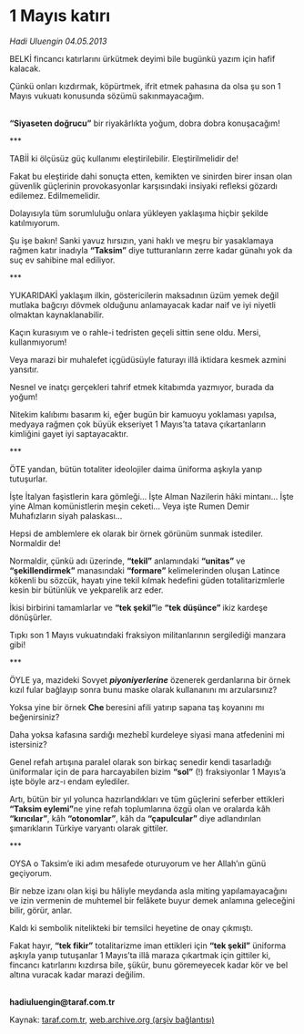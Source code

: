 # 1 Mayıs katırı

*Hadi Uluengin 04.05.2013*

<div class="yazi"><p>BELKİ fincancı katırlarını ürkütmek deyimi bile bugünkü yazım için hafif kalacak. </p>
<p>Çünkü onları kızdırmak, köpürtmek, ifrit etmek pahasına da olsa şu son 1 Mayıs vukuatı konusunda sözümü sakınmayacağım.</p>
<p><b><br/>“Siyaseten doğrucu”</b> bir riyakârlıkta yoğum, dobra dobra konuşacağım!</p>
<p>***</p>
<p>TABİİ ki ölçüsüz güç kullanımı eleştirilebilir. Eleştirilmelidir de!</p>
<p>Fakat bu eleştiride dahi sonuçta etten, kemikten ve sinirden birer insan olan güvenlik güçlerinin provokasyonlar karşısındaki insiyaki refleksi gözardı edilemez. Edilmemelidir. </p>
<p>Dolayısıyla tüm sorumluluğu onlara yükleyen yaklaşıma hiçbir şekilde katılmıyorum.</p>
<p>Şu işe bakın! Sanki yavuz hırsızın, yani haklı ve meşru bir yasaklamaya rağmen katır inadıyla <b>“Taksim”</b> diye tutturanların zerre kadar günahı yok da suç ev sahibine mal ediliyor.</p>
<p>***</p>
<p>YUKARIDAKİ yaklaşım ilkin, göstericilerin maksadının üzüm yemek değil mutlaka bağcıyı dövmek olduğunu anlamayacak kadar naif ve iyi niyetli olmaktan kaynaklanabilir.</p>
<p>Kaçın kurasıyım ve o rahle-i tedristen geçeli sittin sene oldu. Mersi, kullanmıyorum!</p>
<p>Veya marazi bir muhalefet içgüdüsüyle faturayı illâ iktidara kesmek azmini yansıtır.</p>
<p>Nesnel ve inatçı gerçekleri tahrif etmek kitabımda yazmıyor, burada da yoğum! </p>
<p>Nitekim kalıbımı basarım ki, eğer bugün bir kamuoyu yoklaması yapılsa, medyaya rağmen çok büyük ekseriyet 1 Mayıs’ta tatava çıkartanların kimliğini gayet iyi saptayacaktır. </p>
<p>***</p>
<p>ÖTE yandan, bütün totaliter ideolojiler daima üniforma aşkıyla yanıp tutuşurlar.</p>
<p>İşte İtalyan faşistlerin kara gömleği... İşte Alman Nazilerin hâki mintanı... İşte yine Alman komünistlerin meşin ceketi... Veya işte Rumen Demir Muhafızların siyah palaskası... </p>
<p>Hepsi de amblemlere ek olarak bir örnek görünüm sunmak istediler. Normaldir de! </p>
<p>Normaldir, çünkü adı üzerinde, <b>“tekil”</b> anlamındaki <b>“unitas”</b> ve <b>“şekillendirmek”</b> manasındaki <b>“formare”</b> kelimelerinden oluşan Latince kökenli bu sözcük, hayatı yine tekil kılmak hedefini güden totalitarizmlerle kesin bir bütünlük ve yekparelik arz eder.</p>
<p>İkisi birbirini tamamlarlar ve <b>“tek şekil”</b>le <b>“tek düşünce” </b>ikiz kardeşe dönüşürler.</p>
<p>Tıpkı son 1 Mayıs vukuatındaki fraksiyon militanlarının sergilediği manzara gibi!</p>
<p>***</p>
<p>ÖYLE ya, mazideki Sovyet <b><i>piyoniyerlerine</i></b> özenerek gerdanlarına bir örnek kızıl fular bağlayıp sonra bunu maske olarak kullananını mı arzularsınız? </p>
<p>Yoksa yine bir örnek <b>Che </b>beresini afili yatırıp sapana taş koyanını mı beğenirsiniz? </p>
<p>Daha yoksa kafasına sardığı mezhebî kurdeleye siyasi mana atfedenini mi istersiniz? </p>
<p>Genel refah artışına paralel olarak son birkaç senedir kendi tasarladığı üniformalar için de para harcayabilen<b> </b>bizim <b>“sol”</b> (!) fraksiyonlar 1 Mayıs’a işte böyle arz-ı endam eylediler.</p>
<p>Artı, bütün bir yıl yolunca hazırlandıkları ve tüm güçlerini seferber ettikleri <b>“Taksim eylemi”</b>ne yine refah toplumlarına özgü olan ve oralarda kâh <b>“kırıcılar”</b>, kâh <b>“otonomlar”</b>, kâh da <b>“çapulcular”</b> diye adlandırılan şımarıkların Türkiye varyantı olarak gittiler.</p>
<p>***</p>
<p>OYSA o Taksim’e iki adım mesafede oturuyorum ve her Allah’ın günü geçiyorum.</p>
<p>Bir nebze izanı olan kişi bu hâliyle meydanda asla miting yapılamayacağını ve izin vermenin de muhtemel bir felâkete buyur demek anlamına geleceğini bilir, görür, anlar.</p>
<p>Kaldı ki sembolik nitelikteki bir temsilci heyetine de onay çıkmıştı.</p>
<p>Fakat hayır, <b>“tek fikir”</b> totalitarizme iman ettikleri için <b>“tek şekil”</b> üniforma aşkıyla yanıp tutuşanlar 1 Mayıs’ta illâ maraza çıkartmak için gittiler ki, fincancı katırlarını kızdırsa bile, şükür, bunu göremeyecek kadar kör ve bel altına vuracak kadar marazi değilim.</p><b>
<p><br/>hadiuluengin@taraf.com.tr</p>
</b>
</div>

Kaynak: [taraf.com.tr](m), [web.archive.org (arşiv bağlantısı)](http://web.archive.org/web/20130705014019/http://taraf.com.tr:80/hadi-uluengin/makale-1-mayis-katiri.htm)
